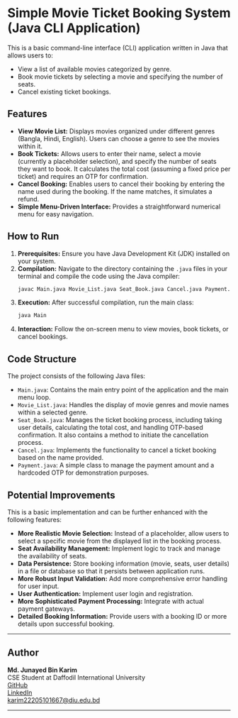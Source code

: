 # Simple Movie Ticket Booking System (Java CLI Application)

This is a basic command-line interface (CLI) application written in Java that allows users to:

* View a list of available movies categorized by genre.
* Book movie tickets by selecting a movie and specifying the number of seats.
* Cancel existing ticket bookings.

## Features

* **View Movie List:** Displays movies organized under different genres (Bangla, Hindi, English). Users can choose a genre to see the movies within it.
* **Book Tickets:** Allows users to enter their name, select a movie (currently a placeholder selection), and specify the number of seats they want to book. It calculates the total cost (assuming a fixed price per ticket) and requires an OTP for confirmation.
* **Cancel Booking:** Enables users to cancel their booking by entering the name used during the booking. If the name matches, it simulates a refund.
* **Simple Menu-Driven Interface:** Provides a straightforward numerical menu for easy navigation.

## How to Run

1.  **Prerequisites:** Ensure you have Java Development Kit (JDK) installed on your system.
2.  **Compilation:**
    Navigate to the directory containing the `.java` files in your terminal and compile the code using the Java compiler:
    ```bash
    javac Main.java Movie_List.java Seat_Book.java Cancel.java Payment.java
    ```
3.  **Execution:**
    After successful compilation, run the main class:
    ```bash
    java Main
    ```
4.  **Interaction:** Follow the on-screen menu to view movies, book tickets, or cancel bookings.

## Code Structure

The project consists of the following Java files:

* `Main.java`: Contains the main entry point of the application and the main menu loop.
* `Movie_List.java`: Handles the display of movie genres and movie names within a selected genre.
* `Seat_Book.java`: Manages the ticket booking process, including taking user details, calculating the total cost, and handling OTP-based confirmation. It also contains a method to initiate the cancellation process.
* `Cancel.java`: Implements the functionality to cancel a ticket booking based on the name provided.
* `Payment.java`: A simple class to manage the payment amount and a hardcoded OTP for demonstration purposes.

## Potential Improvements

This is a basic implementation and can be further enhanced with the following features:

* **More Realistic Movie Selection:** Instead of a placeholder, allow users to select a specific movie from the displayed list in the booking process.
* **Seat Availability Management:** Implement logic to track and manage the availability of seats.
* **Data Persistence:** Store booking information (movie, seats, user details) in a file or database so that it persists between application runs.
* **More Robust Input Validation:** Add more comprehensive error handling for user input.
* **User Authentication:** Implement user login and registration.
* **More Sophisticated Payment Processing:** Integrate with actual payment gateways.
* **Detailed Booking Information:** Provide users with a booking ID or more details upon successful booking.
---

##  Author

**Md. Junayed Bin Karim**  
 CSE Student at Daffodil International University  
 [GitHub](https://github.com/Junayed-Bin-Karim)  
 [LinkedIn](https://www.linkedin.com/in/junayed-bin-karim-47b755270/)  
 karim22205101667@diu.edu.bd  


---


